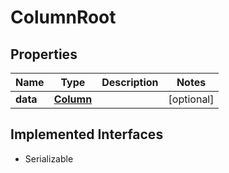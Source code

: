 

# ColumnRoot

## Properties

Name | Type | Description | Notes
------------ | ------------- | ------------- | -------------
**data** | [**Column**](Column.md) |  |  [optional]


## Implemented Interfaces

* Serializable


